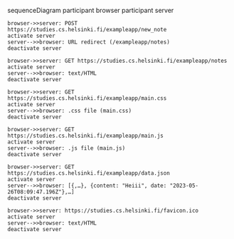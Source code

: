 sequenceDiagram
    participant browser
    participant server

    browser->>server: POST https://studies.cs.helsinki.fi/exampleapp/new_note
    activate server
    server-->>browser: URL redirect (/exampleapp/notes)
    deactivate server

    browser->>server: GET https://studies.cs.helsinki.fi/exampleapp/notes
    activate server
    server-->>browser: text/HTML
    deactivate server

    browser->>server: GET https://studies.cs.helsinki.fi/exampleapp/main.css
    activate server
    server-->>browser: .css file (main.css)
    deactivate server

    browser->>server: GET https://studies.cs.helsinki.fi/exampleapp/main.js
    activate server
    server-->>browser: .js file (main.js)
    deactivate server

    browser->>server: GET https://studies.cs.helsinki.fi/exampleapp/data.json
    activate server
    server-->>browser: [{,…}, {content: "Heiii", date: "2023-05-26T08:09:47.196Z"},…]
    deactivate server

    browser->>server: https://studies.cs.helsinki.fi/favicon.ico
    activate server
    server-->>browser: text/HTML
    deactivate server




    

